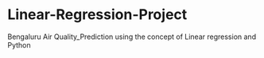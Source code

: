 # Linear-Regression-Project
Bengaluru Air Quality_Prediction using the concept of Linear regression and Python
